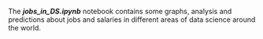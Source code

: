 The ***jobs_in_DS.ipynb*** notebook contains some graphs, analysis and predictions about jobs and salaries in different areas of data science around the world.
